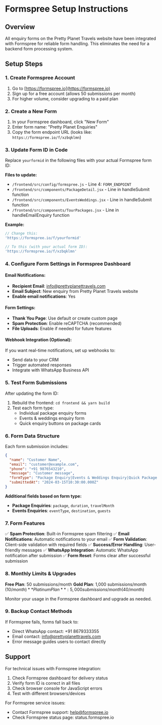 # Formspree Setup Instructions

## Overview
All enquiry forms on the Pretty Planet Travels website have been integrated with Formspree for reliable form handling. This eliminates the need for a backend form processing system.

## Setup Steps

### 1. Create Formspree Account
1. Go to [https://formspree.io](https://formspree.io)
2. Sign up for a free account (allows 50 submissions per month)
3. For higher volume, consider upgrading to a paid plan

### 2. Create a New Form
1. In your Formspree dashboard, click "New Form"
2. Enter form name: "Pretty Planet Enquiries" 
3. Copy the form endpoint URL (looks like: `https://formspree.io/f/xzbqklmn`)

### 3. Update Form ID in Code
Replace `yourformid` in the following files with your actual Formspree form ID:

**Files to update:**
- `/frontend/src/config/formspree.js` - Line 4: `FORM_ENDPOINT`
- `/frontend/src/components/PackageDetail.jsx` - Line in handleSubmit function
- `/frontend/src/components/EventsWeddings.jsx` - Line in handleSubmit function  
- `/frontend/src/components/TourPackages.jsx` - Line in handleEmailEnquiry function

**Example:**
```javascript
// Change this:
'https://formspree.io/f/yourformid'

// To this (with your actual form ID):
'https://formspree.io/f/xzbqklmn'
```

### 4. Configure Form Settings in Formspree Dashboard

#### Email Notifications:
- **Recipient Email**: info@prettyplanettravels.com
- **Email Subject**: New enquiry from Pretty Planet Travels website
- **Enable email notifications**: Yes

#### Form Settings:
- **Thank You Page**: Use default or create custom page
- **Spam Protection**: Enable reCAPTCHA (recommended)
- **File Uploads**: Enable if needed for future features

#### Webhook Integration (Optional):
If you want real-time notifications, set up webhooks to:
- Send data to your CRM
- Trigger automated responses
- Integrate with WhatsApp Business API

### 5. Test Form Submissions

After updating the form ID:
1. Rebuild the frontend: `cd frontend && yarn build`
2. Test each form type:
   - Individual package enquiry forms
   - Events & weddings enquiry form
   - Quick enquiry buttons on package cards

### 6. Form Data Structure

Each form submission includes:
```json
{
  "name": "Customer Name",
  "email": "customer@example.com", 
  "phone": "+91 9876543210",
  "message": "Customer message",
  "formType": "Package Enquiry|Events & Weddings Enquiry|Quick Package Enquiry",
  "submittedAt": "2024-03-15T10:30:00.000Z"
}
```

**Additional fields based on form type:**
- **Package Enquiries**: `package`, `duration`, `travelMonth`
- **Events Enquiries**: `eventType`, `destination`, `guests`

### 7. Form Features

✅ **Spam Protection**: Built-in Formspree spam filtering
✅ **Email Notifications**: Automatic notifications to your email
✅ **Form Validation**: Client-side validation with required fields
✅ **Success/Error Handling**: User-friendly messages
✅ **WhatsApp Integration**: Automatic WhatsApp notification after submission
✅ **Form Reset**: Forms clear after successful submission

### 8. Monthly Limits & Upgrades

**Free Plan**: 50 submissions/month
**Gold Plan**: 1,000 submissions/month ($10/month)
**Platinum Plan**: 5,000 submissions/month ($40/month)

Monitor your usage in the Formspree dashboard and upgrade as needed.

### 9. Backup Contact Methods

If Formspree fails, forms fall back to:
- Direct WhatsApp contact: +91 8679333355
- Email contact: info@prettyplanettravels.com
- Error message guides users to contact directly

## Support

For technical issues with Formspree integration:
1. Check Formspree dashboard for delivery status
2. Verify form ID is correct in all files
3. Check browser console for JavaScript errors
4. Test with different browsers/devices

For Formspree service issues:
- Contact Formspree support: help@formspree.io
- Check Formspree status page: status.formspree.io